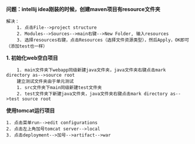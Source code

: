 **问题：intellij idea刚装的时候，创建maven项目有resource文件夹**

    解决：
        1. 点击File-->project structure
        2. Modules-->Sources-->main右键-->New Folder, 输入resources
        3. 选择resources右键，点击Resources（选择文件资源类型），然后Apply，OK即可（添加test也一样）
        
**1. 初始化web空白项目**

        1. main文件夹下webapp同级新建java文件夹，java文件夹右键点击mark directory as-->source root
        建立测试文件夹由于单元测试
        1. src文件夹下main同级新建test文件夹
        2. test文件夹下新建java文件夹，java文件夹右键点击mark directory as-->test source root
        
**使用tomcat运行项目**

    1. 点击菜单run-->edit configurations
    2. 点击左上角加号tomcat server-->local
    3. 点击deployment-->加号-->artifact-->war